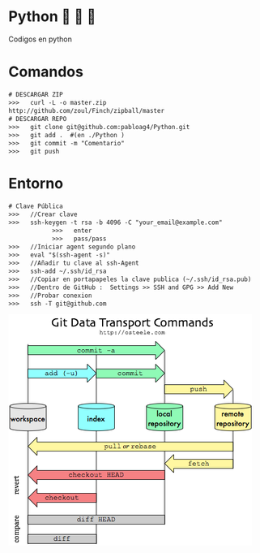 # Python :ghost: :ghost: :ghost: 
Codigos en python



# Comandos
    # DESCARGAR ZIP
    >>>   curl -L -o master.zip http://github.com/zoul/Finch/zipball/master
    # DESCARGAR REPO
    >>>   git clone git@github.com:pabloag4/Python.git
    >>>   git add .  #(en ./Python )
    >>>   git commit -m "Comentario"
    >>>   git push   
  
  

# Entorno
    # Clave Pública
    >>>   //Crear clave
    >>>   ssh-keygen -t rsa -b 4096 -C "your_email@example.com"
                >>>   enter
                >>>   pass/pass
    >>>   //Iniciar agent segundo plano
    >>>   eval "$(ssh-agent -s)"
    >>>   //Añadir tu clave al ssh-Agent
    >>>   ssh-add ~/.ssh/id_rsa
    >>>   //Copiar en portapapeles la clave publica (~/.ssh/id_rsa.pub)
    >>>   //Dentro de GitHub :  Settings >> SSH and GPG >> Add New
    >>>   //Probar conexion
    >>>   ssh -T git@github.com
    
    
    
    
![image](command.png)
